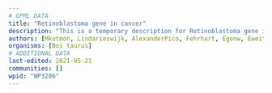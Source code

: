 ```yaml
---
# GPML DATA
title: "Retinoblastoma gene in cancer"
description: "This is a temporary description for Retinoblastoma gene in cancer"
authors: [Mkutmon, Lindarieswijk, AlexanderPico, Fehrhart, Egonw, Eweitz]
organisms: [Bos taurus]
# ADDITIONAL DATA
last-edited: 2021-05-21
communities: []
wpid: "WP3206"
---
```

